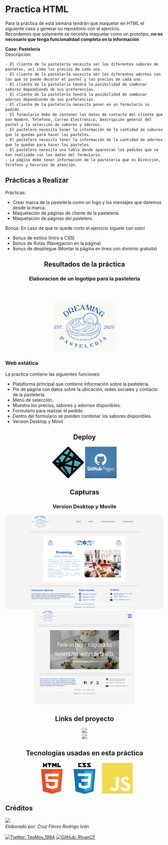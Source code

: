 # Practica HTML 
Para la práctica de esta semana tendrán que maquetar en HTML el siguiente caso y generar su repositorio con el ejercicio.<br>
Recordemos que solamente se necesita maquetar como un prototipo, **no es necesario que tenga funcionalidad completa en la información** <br>

**Caso: Pasteleria** <br>
Descripcion:
```
- El cliente de la pastelería necesita ver los diferentes sabores de pasteles, así como los precios de cada uno.
- El cliente de la pastelería necesita ver los diferentes adornos con los que se puede decorar el pastel y los precios de cada uno.
- El cliente de la pastelería tendrá la posibilidad de combinar sabores dependiendo de sus preferencias.
- El cliente de la pastelería tendrá la posibilidad de combinar adornos dependiendo de sus preferencias.
- El cliente de la pastelería necesita poner en un formulario su pedido.
- El formulario debe de contener los datos de contacto del cliente que son Nombre, Teléfono, Correo Electrónico, Descripción general del pastel y la selección de sabores y adornos.
- El pastelero necesita tener la información de la cantidad de sabores que le quedan para hacer los pasteles.
- El pastelero necesita tener la información de la cantidad de adornos que le quedan para hacer los pasteles.
- El pastelero necesita una tabla donde aparezcan los pedidos que se han realizado con los datos del formulario.
- La página debe tener información de la pastelería que es Dirección, Teléfono y horarios de atención.
```

## Prácticas a Realizar

Prácticas:
- Crear marca de la pastelería como un logo y los mensajes que daremos desde la marca.
- Maquetación de páginas de cliente de la pastelería.
- Maquetación de páginas del pastelero.

Bonus:
En caso de que te quede corto el ejercicio siguele con esto!
- Bonus de estilos (Intro a CSS)
- Bonus de Rutas (Navegación en la página)
- Bonus de despliegue (Montar la página en línea con dominio gratuito)

<h2 align=center>Resultados de la práctica</h2>
<h3 align='center'>Elaboracion de un logotipo para la pasteleria</h3><br><br>
<p align='center'>
<img src="https://github.com/RIvanCF/LaunchXLATAM_S2/blob/main/images/Logo.png" width="200">
</p>

<h3>Web estática</h3>

La practica contiene las siguientes funciones: 
- Plataforma principal que contiene información sobre la pasteleria. 
- Pie de página con datos sobre la ubicación, redes sociales y contacto de la pasteleria
- Menú de selección. 
- Muestra los precios, sabores y adornos disponibles.
- Formulario para realizar el pedido. 
- Dentro del formulario se pueden combinar los sabores disponibles.
- Version Desktop y Movil

<h2 align='center'>Deploy</h2>
<p align='center'>
<img src="https://github.com/RIvanCF/LaunchXLATAM_S2/blob/main/images/netlify-3629537-3032320.png" title="Netlify" width="100" height="100">
<img src="https://github.com/RIvanCF/LaunchXLATAM_S2/blob/main/images/github-pages-examples.png" title="GitHubPages" width="100" height="100">

<h2 align='center'>Capturas</h2>
<h3 align='center'>Version Desktop y Movile</h3>
<p align='center'>
<img src="https://github.com/RIvanCF/LaunchXLATAM_S2/blob/main/images/Capturas/Captura_1.png" height="300">
<img src="https://github.com/RIvanCF/LaunchXLATAM_S2/blob/main/images/Capturas/Captura_1_Responsive.png" height="300">
</p>

<h2 align='center'>Links del proyecto</h2>
<p align='center'>
<a href="https://rivancf.github.io/LaunchXLATAM_S2/index.html"><img src="https://img.shields.io/badge/Practica%20HTML-GitHub%20Pages-blue" height="30"></a><br>
<a href="https://bright-puffpuff-95a437.netlify.app/index.html"><img src="https://img.shields.io/badge/Practica%20HTML-Netlify-blue" height="30"></a>
</p>

<h2 align='center'>Tecnologías usadas en esta práctica</h2>
<p align='center'>
<a href="https://github.com/RIvanCF/LaunchXLATAM_S2/blob/3e8ea81e99071db662ffa1e1ff53ed803ebaeb1b/index.html"><img src="https://github.com/devicons/devicon/blob/master/icons/html5/html5-original-wordmark.svg" title="HTML" alt="HTML" width="100" height="100"/></a>
<a href="https://github.com/RIvanCF/LaunchXLATAM_S2/blob/main/style.css"><img src="https://github.com/devicons/devicon/blob/master/icons/css3/css3-original-wordmark.svg" title="CSS" alt="CSS" width="100" height="100"/></a>
<a href="https://github.com/RIvanCF/LaunchXLATAM_S2/blob/main/index.js"><img src="https://github.com/devicons/devicon/blob/master/icons/javascript/javascript-plain.svg" title="JavaScript" alt="JavaScript" width="100" height="100"/></a>
</p>

## Créditos 
<img src="https://media.giphy.com/media/qgQUggAC3Pfv687qPC/giphy.gif" width="280"><br>
<em>Elaborado por: Cruz Flores Rodrigo Iván</em><br><br>
[![Twitter: TesMov_1994](https://img.shields.io/twitter/follow/TesMov_1994?style=social)](https://www.twitter.com/TesMov_1994)
[![GitHub: RIvanCF](https://img.shields.io/github/followers/RIvanCF?style=social)](https://github.com/RIvanCF)
